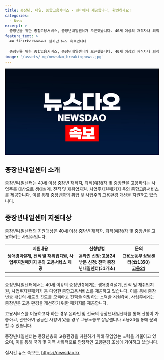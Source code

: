 ```yaml
---
title: 중장년, 내일, 종합고용서비스 - 센터에서 제공합니다, 확인하세요!
categories:
  - News
excerpt: >
  중장년을 위한 종합고용서비스, 중장년내일센터가 오픈했습니다. 40세 이상의 재직자나 퇴직(예정)자, 또는 중장년을 고용하려는 사업주를 지원합니다. 생애경력설계, 전직 및 재취업지원, 사업주지원패키지 등 다양한 서비스를 온라인 또는 방문을 통해 받을 수 있습니다. 자세한 내용은 고용노동부 상담센터나 고용24를 통해 문의할 수 있습니다. (출처: 정책브리핑 www.korea.kr)
feature_text: >
  ## firstkoreanews 실시간 뉴스 속보입니다.

  중장년을 위한 종합고용서비스, 중장년내일센터가 오픈했습니다. 40세 이상의 재직자나 퇴직(예정)자, 또는 중장년을 고용하려는 사업주를 지원합니다. 생애경력설계, 전직 및 재취업지원, 사업주지원패키지 등 다양한 서비스를 온라인 또는 방문을 통해 받을 수 있습니다. 자세한 내용은 고용노동부 상담센터나 고용24를 통해 문의할 수 있습니다. (출처: 정책브리핑 www.korea.kr)
image: '/assets/img/newsdao_breakingnews.jpg'
---
```


<p><img src="/assets/img/newsdao_breakingnews.jpg" alt="firstkoreanews 속보" /></p>

<h2 data-ke-size="size26">중장년내일센터 소개</h2>

<p data-ke-size="size16">중장년내일센터는 40세 이상 중장년 재직자, 퇴직(예정)자 및 중장년을 고용하려는 사업주를 대상으로 생애설계, 전직 및 재취업지원, 사업주지원패키지 등의 종합고용서비스를 제공합니다. 이를 통해 중장년층의 취업 및 사업주의 고용환경 개선을 지원하고 있습니다.</p>

<h2 data-ke-size="size26">중장년내일센터 지원대상</h2>

<p data-ke-size="size16">중장년내일센터의 지원대상은 40세 이상 중장년 재직자, 퇴직(예정)자 및 중장년을 고용하려는 사업주입니다.</p>

<table>
  <tr>
    <th><b>지원내용</b></th>
    <th><b>신청방법</b></th>
    <th><b>문의</b></th>
  </tr>
  <tr>
    <td style="text-align: center; height: 17px;"><b>생애경력설계, 전직 및 재취업지원, 사업주지원패키지 등의 고용서비스 제공</b></td>
    <td style="text-align: center; height: 17px;"><b>온라인 신청: <a href="https://work.go.kr/seekWantedMain.do" target="_blank" rel="noopener">고용24</a><br>방문 신청: 전국 중장년내일센터(31개소)</b></td>
    <td style="text-align: center; height: 17px;"><b>고용노동부 상담센터(☎1350)</b><br><b><a href="https://work.go.kr/centerInfo/centerInfoMain.do?deptMenuId=m0601000000" target="_blank" rel="noopener">고용24</a></b></td>
  </tr>
</table>

<hr>

<p data-ke-size="size16">중장년내일센터에서는 40세 이상의 중장년층에게는 생애경력설계, 전직 및 재취업지원, 사업주지원패키지 등 다양한 종합고용서비스를 제공하고 있습니다. 이를 통해 중장년층 개인의 새로운 진로를 모색하고 전직을 희망하는 노력을 지원하며, 사업주에게는 중장년층 고용 환경을 개선하기 위한 패키지를 제공합니다.</p>

<p data-ke-size="size16">고용서비스를 이용하고자 하는 경우 온라인 및 전국의 중장년내일센터를 통해 신청이 가능하고, 관련하여 궁금한 사항이 있을 경우 고용노동부 상담센터나 고용24를 통해 문의할 수 있습니다.</p>

<p data-ke-size="size16">중장년내일센터는 중장년층의 고용환경을 지원하기 위해 끊임없는 노력을 기울이고 있으며, 이를 통해 국가 및 지역 사회적으로 안정적인 고용환경 조성에 기여하고 있습니다.</p>
실시간 뉴스 속보는, <a href="https://newsdao.kr" rel="dofollow">https://newsdao.kr</a>


